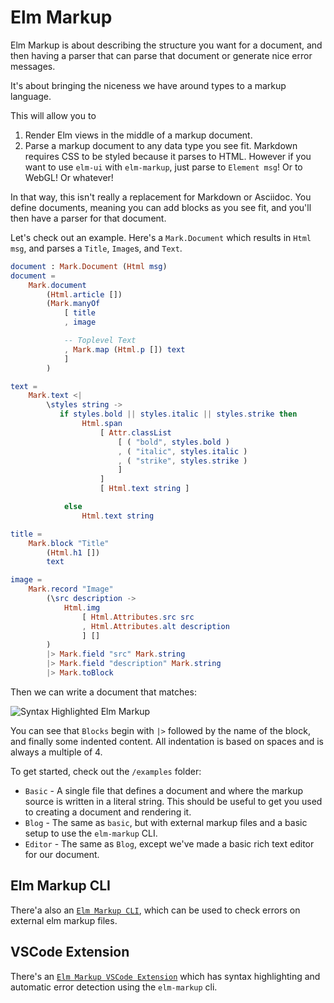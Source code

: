# Elm Markup

Elm Markup is about describing the structure you want for a document, and then having a parser that can parse that document or generate nice error messages.

It's about bringing the niceness we have around types to a markup language.

This will allow you to

1. Render Elm views in the middle of a markup document.
2. Parse a markup document to any data type you see fit. Markdown requires CSS to be styled because it parses to HTML.  However if you want to use `elm-ui` with `elm-markup`, just parse to `Element msg`!  Or to WebGL!  Or whatever!


In that way, this isn't really a replacement for Markdown or Asciidoc.  You define documents, meaning you can add blocks as you see fit, and you'll then have a parser for that document.

Let's check out an example.  Here's a `Mark.Document` which results in `Html msg`, and parses a `Title`, `Image`s, and `Text`.

```elm
document : Mark.Document (Html msg)
document =
    Mark.document
        (Html.article [])
        (Mark.manyOf
            [ title
            , image

            -- Toplevel Text
            , Mark.map (Html.p []) text
            ]
        )

text = 
    Mark.text <|
        \styles string ->
           if styles.bold || styles.italic || styles.strike then
                Html.span
                    [ Attr.classList
                        [ ( "bold", styles.bold )
                        , ( "italic", styles.italic )
                        , ( "strike", styles.strike )
                        ]
                    ]
                    [ Html.text string ]

            else
                Html.text string  

title =
    Mark.block "Title"
        (Html.h1 [])
        text

image =
    Mark.record "Image"
        (\src description ->
            Html.img
                [ Html.Attributes.src src
                , Html.Attributes.alt description
                ] []
        )
        |> Mark.field "src" Mark.string
        |> Mark.field "description" Mark.string
        |> Mark.toBlock
```

Then we can write a document that matches:

![Syntax Highlighted Elm Markup](https://github.com/mdgriffith/elm-markup/blob/master/examples/highlighted-code.png?raw=true)


You can see that `Blocks` begin with `|>` followed by the name of the block, and finally some indented content.  All indentation is based on spaces and is always a multiple of 4.

To get started, check out the `/examples` folder:

- `Basic` - A single file that defines a document and where the markup source is written in a literal string.  This should be useful to get you used to creating a document and rendering it.
- `Blog` - The same as `basic`, but with external markup files and a basic setup to use the `elm-markup` CLI.
- `Editor` - The same as `Blog`, except we've made a basic rich text editor for our document.

## Elm Markup CLI

There'a also an [`Elm Markup CLI`](https://github.com/mdgriffith/elm-markup-vscode), which can be used to check errors on external elm markup files.

## VSCode Extension

There's an [`Elm Markup VSCode Extension`](https://github.com/mdgriffith/elm-markup-vscode) which has syntax highlighting and automatic error detection using the `elm-markup` cli.


